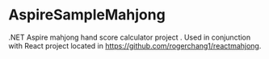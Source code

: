 # AspireSampleMahjong

.NET Aspire mahjong hand score calculator project . Used in conjunction with React project located in https://github.com/rogerchang1/reactmahjong.
